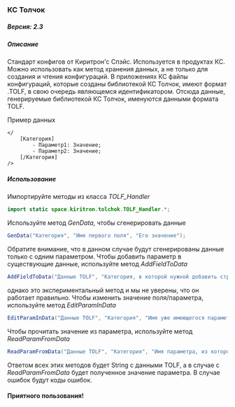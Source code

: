 ### **КС Толчок**

##### Версия: 2.3
##### Описание
Стандарт конфигов от Киритрон'с Спэйс. Используется в продуктах КС. Можно использовать как метод хранения данных, а не только для создания и чтения конфигураций. В приложениях КС файлы конфигураций, которые созданы библиотекой КС Толчок, имеют формат .TOLF, в свою очередь являющемся идентификатором. Отсюда данные, генерируемые библиотекой КС Толчок, именуются данными формата TOLF.

Пример данных
```
</
    [Категория]
        - Параметр1: Значение;
        - Параметр2: Значение;
    [/Категория]
/>
```
##### Использование
Импортируйте методы из класса _TOLF_Handler_
```java
import static space.kiritron.tolchok.TOLF_Handler.*;
```

Используйте метод _GenData_, чтобы сгенерировать данные 
```java
GenData("Категория", "Имя первого поля", "Его значение");
```
Обратите внимание, что в данном случае будут сгенерированы данные только с одним параметром. Чтобы добавить параметр в существующие данные, используйте метод _AddFieldToData_
```java
AddFieldToData("Данные TOLF", "Категория, в которой нужной добавить строку", "Имя нового параметра", "Его значение");
```
однако это экспериментальный метод и мы не уверены, что он работает правильно.
Чтобы изменить значение поля/параметра, используйте метод _EditParamInData_
```java
EditParamInData("Данные TOLF", "Категория", "Имя уже имеющегося параметра", "Его новое значение");
```
Чтобы прочитать значение из параметра, используйте метод _ReadParamFromData_
```java
ReadParamFromData("Данные TOLF", "Категория", "Имя параметра, из которого нужно получить значение");
```
Ответом всех этих методов будет String с данными TOLF, а в случае с _ReadParamFromData_ будет полученное значение параметра. В случае ошибок будут коды ошибок.

#### Приятного пользования!

